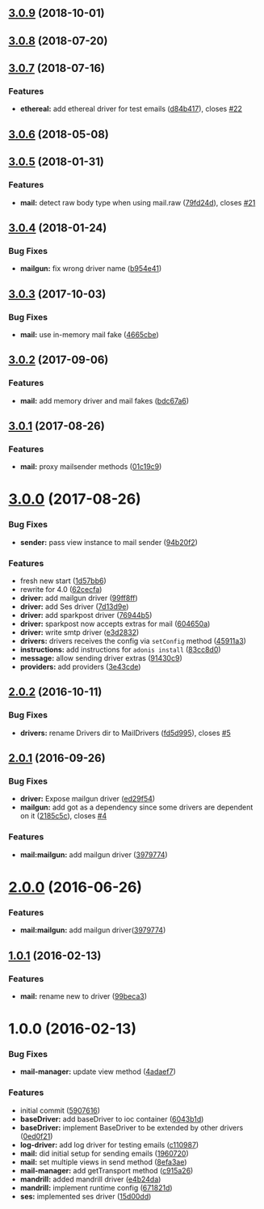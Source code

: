 <a name="3.0.9"></a>
## [3.0.9](https://github.com/adonisjs/adonis-mail/compare/v3.0.8...v3.0.9) (2018-10-01)



<a name="3.0.8"></a>
## [3.0.8](https://github.com/adonisjs/adonis-mail/compare/v3.0.7...v3.0.8) (2018-07-20)



<a name="3.0.7"></a>
## [3.0.7](https://github.com/adonisjs/adonis-mail/compare/v3.0.6...v3.0.7) (2018-07-16)


### Features

* **ethereal:** add ethereal driver for test emails ([d84b417](https://github.com/adonisjs/adonis-mail/commit/d84b417)), closes [#22](https://github.com/adonisjs/adonis-mail/issues/22)



<a name="3.0.6"></a>
## [3.0.6](https://github.com/adonisjs/adonis-mail/compare/v3.0.5...v3.0.6) (2018-05-08)



<a name="3.0.5"></a>
## [3.0.5](https://github.com/adonisjs/adonis-mail/compare/v3.0.4...v3.0.5) (2018-01-31)


### Features

* **mail:** detect raw body type when using mail.raw ([79fd24d](https://github.com/adonisjs/adonis-mail/commit/79fd24d)), closes [#21](https://github.com/adonisjs/adonis-mail/issues/21)



<a name="3.0.4"></a>
## [3.0.4](https://github.com/adonisjs/adonis-mail/compare/v3.0.3...v3.0.4) (2018-01-24)


### Bug Fixes

* **mailgun:** fix wrong driver name ([b954e41](https://github.com/adonisjs/adonis-mail/commit/b954e41))



<a name="3.0.3"></a>
## [3.0.3](https://github.com/adonisjs/adonis-mail/compare/v3.0.2...v3.0.3) (2017-10-03)


### Bug Fixes

* **mail:** use in-memory mail fake ([4665cbe](https://github.com/adonisjs/adonis-mail/commit/4665cbe))



<a name="3.0.2"></a>
## [3.0.2](https://github.com/adonisjs/adonis-mail/compare/v3.0.1...v3.0.2) (2017-09-06)


### Features

* **mail:** add memory driver and mail fakes ([bdc67a6](https://github.com/adonisjs/adonis-mail/commit/bdc67a6))



<a name="3.0.1"></a>
## [3.0.1](https://github.com/adonisjs/adonis-mail/compare/v3.0.0...v3.0.1) (2017-08-26)


### Features

* **mail:** proxy mailsender methods ([01c19c9](https://github.com/adonisjs/adonis-mail/commit/01c19c9))



<a name="3.0.0"></a>
# [3.0.0](https://github.com/adonisjs/adonis-mail/compare/v2.0.2...v3.0.0) (2017-08-26)


### Bug Fixes

* **sender:** pass view instance to mail sender ([94b20f2](https://github.com/adonisjs/adonis-mail/commit/94b20f2))


### Features

* fresh new start ([1d57bb6](https://github.com/adonisjs/adonis-mail/commit/1d57bb6))
* rewrite for 4.0 ([62cecfa](https://github.com/adonisjs/adonis-mail/commit/62cecfa))
* **driver:** add mailgun driver ([99ff8ff](https://github.com/adonisjs/adonis-mail/commit/99ff8ff))
* **driver:** add Ses driver ([7d13d9e](https://github.com/adonisjs/adonis-mail/commit/7d13d9e))
* **driver:** add sparkpost driver ([76944b5](https://github.com/adonisjs/adonis-mail/commit/76944b5))
* **driver:** sparkpost now accepts extras for mail ([604650a](https://github.com/adonisjs/adonis-mail/commit/604650a))
* **driver:** write smtp driver ([e3d2832](https://github.com/adonisjs/adonis-mail/commit/e3d2832))
* **drivers:** drivers receives the config via `setConfig` method ([45911a3](https://github.com/adonisjs/adonis-mail/commit/45911a3))
* **instructions:** add instructions for `adonis install` ([83cc8d0](https://github.com/adonisjs/adonis-mail/commit/83cc8d0))
* **message:** allow sending driver extras ([91430c9](https://github.com/adonisjs/adonis-mail/commit/91430c9))
* **providers:** add providers ([3e43cde](https://github.com/adonisjs/adonis-mail/commit/3e43cde))



<a name="2.0.2"></a>
## [2.0.2](https://github.com/adonisjs/adonis-mail/compare/v2.0.1...v2.0.2) (2016-10-11)


### Bug Fixes

* **drivers:** rename Drivers dir to MailDrivers ([fd5d995](https://github.com/adonisjs/adonis-mail/commit/fd5d995)), closes [#5](https://github.com/adonisjs/adonis-mail/issues/5)



<a name="2.0.1"></a>
## [2.0.1](https://github.com/adonisjs/adonis-mail/compare/v1.0.1...v2.0.1) (2016-09-26)


### Bug Fixes

* **driver:** Expose mailgun driver ([ed29f54](https://github.com/adonisjs/adonis-mail/commit/ed29f54))
* **mailgun:** add got as a dependency since some drivers are dependent on it ([2185c5c](https://github.com/adonisjs/adonis-mail/commit/2185c5c)), closes [#4](https://github.com/adonisjs/adonis-mail/issues/4)


### Features

* **mail:mailgun:** add mailgun driver ([3979774](https://github.com/adonisjs/adonis-mail/commit/3979774))



<a name="2.0.0"></a>
# [2.0.0](https://github.com/adonisjs/adonis-mail/compare/v1.0.1...v2.0.0) (2016-06-26)


### Features

* **mail:mailgun:** add mailgun driver([3979774](https://github.com/adonisjs/adonis-mail/commit/3979774))



<a name="1.0.1"></a>
## [1.0.1](https://github.com/adonisjs/adonis-mail/compare/v1.0.0...v1.0.1) (2016-02-13)


### Features

* **mail:** rename new to driver ([99beca3](https://github.com/adonisjs/adonis-mail/commit/99beca3))



<a name="1.0.0"></a>
# 1.0.0 (2016-02-13)


### Bug Fixes

* **mail-manager:** update view method ([4adaef7](https://github.com/adonisjs/adonis-mail/commit/4adaef7))

### Features

* initial commit ([5907616](https://github.com/adonisjs/adonis-mail/commit/5907616))
* **baseDriver:** add baseDriver to ioc container ([6043b1d](https://github.com/adonisjs/adonis-mail/commit/6043b1d))
* **baseDriver:** implement BaseDriver to be extended by other drivers ([0ed0f21](https://github.com/adonisjs/adonis-mail/commit/0ed0f21))
* **log-driver:** add log driver for testing emails ([c110987](https://github.com/adonisjs/adonis-mail/commit/c110987))
* **mail:** did initial setup for sending emails ([1960720](https://github.com/adonisjs/adonis-mail/commit/1960720))
* **mail:** set multiple views in send method ([8efa3ae](https://github.com/adonisjs/adonis-mail/commit/8efa3ae))
* **mail-manager:** add getTransport method ([c915a26](https://github.com/adonisjs/adonis-mail/commit/c915a26))
* **mandrill:** added mandrill driver ([e4b24da](https://github.com/adonisjs/adonis-mail/commit/e4b24da))
* **mandrill:** implement runtime config ([671821d](https://github.com/adonisjs/adonis-mail/commit/671821d))
* **ses:** implemented ses driver ([15d00dd](https://github.com/adonisjs/adonis-mail/commit/15d00dd))



